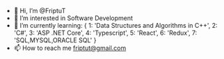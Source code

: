 - 👋 Hi, I’m @FriptuT
- 👀 I’m interested in Software Development
- 🌱 I’m currently learning: {
                            1: 'Data Structures and Algorithms in C++',
                            2: 'C#',
                            3: 'ASP .NET Core',
                            4: 'Typescript',
                            5: 'React',
                            6: 'Redux',
                            7: 'SQL,MYSQL,ORACLE SQL'
                           }
- 📫 How to reach me friptut@gmail.com

<!---
FriptuT/FriptuT is a ✨ special ✨ repository because its `README.md` (this file) appears on your GitHub profile.
You can click the Preview link to take a look at your changes.
--->
